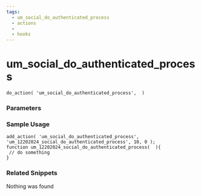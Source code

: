 ```yaml
---
tags: 
  - um_social_do_authenticated_process
  - actions
  - 
  - hooks
---
```

# um\_social\_do\_authenticated\_process

``` php:no-line-numbers
do_action( 'um_social_do_authenticated_process',  )
```
<div class='hook-sep'></div>

### Parameters

<div class='hook-sep'></div>



### Sample Usage

``` php:no-line-numbers
add_action( 'um_social_do_authenticated_process', 'um_12202024_social_do_authenticated_process', 10, 0 );
function um_12202024_social_do_authenticated_process(  ){
 // do something
}
```
<div class='hook-sep'></div>



### Related Snippets

Nothing was found

